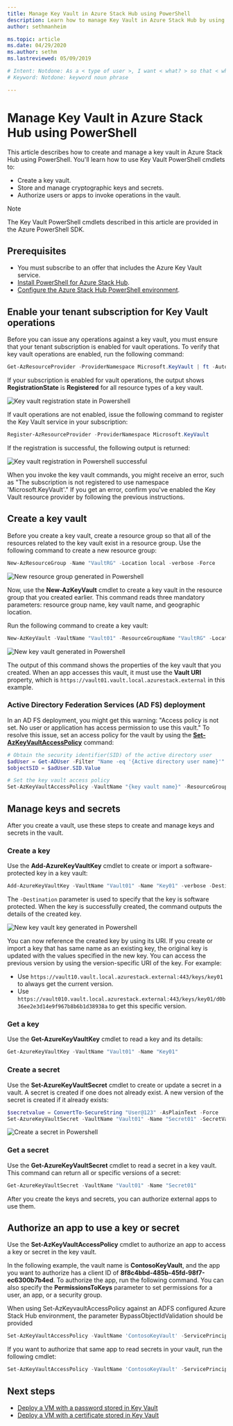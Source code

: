```yaml
---
title: Manage Key Vault in Azure Stack Hub using PowerShell 
description: Learn how to manage Key Vault in Azure Stack Hub by using PowerShell.
author: sethmanheim

ms.topic: article
ms.date: 04/29/2020
ms.author: sethm
ms.lastreviewed: 05/09/2019

# Intent: Notdone: As a < type of user >, I want < what? > so that < why? >
# Keyword: Notdone: keyword noun phrase

---
```



# Manage Key Vault in Azure Stack Hub using PowerShell

This article describes how to create and manage a key vault in Azure Stack Hub using PowerShell. You'll learn how to use Key Vault PowerShell cmdlets to:

* Create a key vault.
* Store and manage cryptographic keys and secrets.
* Authorize users or apps to invoke operations in the vault.

>[!NOTE]
>The Key Vault PowerShell cmdlets described in this article are provided in the Azure PowerShell SDK.

## Prerequisites

* You must subscribe to an offer that includes the Azure Key Vault service.
* [Install PowerShell for Azure Stack Hub](../operator/azure-stack-powershell-install.md).
* [Configure the Azure Stack Hub PowerShell environment](azure-stack-powershell-configure-user.md).

## Enable your tenant subscription for Key Vault operations

Before you can issue any operations against a key vault, you must ensure that your tenant subscription is enabled for vault operations. To verify that key vault operations are enabled, run the following command:

```powershell  
Get-AzResourceProvider -ProviderNamespace Microsoft.KeyVault | ft -Autosize
```

If your subscription is enabled for vault operations, the output shows **RegistrationState** is **Registered** for all resource types of a key vault.

![Key vault registration state in Powershell](media/azure-stack-key-vault-manage-powershell/image1.png)

If vault operations are not enabled, issue the following command to register the Key Vault service in your subscription:

```powershell
Register-AzResourceProvider -ProviderNamespace Microsoft.KeyVault
```

If the registration is successful, the following output is returned:

![Key vault registration in Powershell successful](media/azure-stack-key-vault-manage-powershell/image2.png)

When you invoke the key vault commands, you might receive an error, such as "The subscription is not registered to use namespace 'Microsoft.KeyVault'." If you get an error, confirm you've enabled the Key Vault resource provider by following the previous instructions.

## Create a key vault

Before you create a key vault, create a resource group so that all of the resources related to the key vault exist in a resource group. Use the following command to create a new resource group:

```powershell
New-AzResourceGroup -Name "VaultRG" -Location local -verbose -Force
```

![New resource group generated in Powershell](media/azure-stack-key-vault-manage-powershell/image3.png)

Now, use the **New-AzKeyVault** cmdlet to create a key vault in the resource group that you created earlier. This command reads three mandatory parameters: resource group name, key vault name, and geographic location.

Run the following command to create a key vault:

```powershell
New-AzKeyVault -VaultName "Vault01" -ResourceGroupName "VaultRG" -Location local -verbose
```

![New key vault generated in Powershell](media/azure-stack-key-vault-manage-powershell/image4.png)

The output of this command shows the properties of the key vault that you created. When an app accesses this vault, it must use the **Vault URI** property, which is `https://vault01.vault.local.azurestack.external` in this example.

### Active Directory Federation Services (AD FS) deployment

In an AD FS deployment, you might get this warning: "Access policy is not set. No user or application has access permission to use this vault." To resolve this issue, set an access policy for the vault by using the [**Set-AzKeyVaultAccessPolicy**](#authorize-an-app-to-use-a-key-or-secret) command:

```powershell
# Obtain the security identifier(SID) of the active directory user
$adUser = Get-ADUser -Filter "Name -eq '{Active directory user name}'"
$objectSID = $adUser.SID.Value

# Set the key vault access policy
Set-AzKeyVaultAccessPolicy -VaultName "{key vault name}" -ResourceGroupName "{resource group name}" -ObjectId "{object SID}" -PermissionsToKeys {permissionsToKeys} -PermissionsToSecrets {permissionsToSecrets} -BypassObjectIdValidation
```

## Manage keys and secrets

After you create a vault, use these steps to create and manage keys and secrets in the vault.

### Create a key

Use the **Add-AzureKeyVaultKey** cmdlet to create or import a software-protected key in a key vault:

```powershell
Add-AzureKeyVaultKey -VaultName "Vault01" -Name "Key01" -verbose -Destination Software
```

The `-Destination` parameter is used to specify that the key is software protected. When the key is successfully created, the command outputs the details of the created key.

![New key vault key generated in Powershell](media/azure-stack-key-vault-manage-powershell/image5.png)

You can now reference the created key by using its URI. If you create or import a key that has same name as an existing key, the original key is updated with the values specified in the new key. You can access the previous version by using the version-specific URI of the key. For example:

* Use `https://vault10.vault.local.azurestack.external:443/keys/key01` to always get the current version.
* Use `https://vault010.vault.local.azurestack.external:443/keys/key01/d0b36ee2e3d14e9f967b8b6b1d38938a` to get this specific version.

### Get a key

Use the **Get-AzureKeyVaultKey** cmdlet to read a key and its details:

```powershell
Get-AzureKeyVaultKey -VaultName "Vault01" -Name "Key01"
```

### Create a secret

Use the **Set-AzureKeyVaultSecret** cmdlet to create or update a secret in a vault. A secret is created if one does not already exist. A new version of the secret is created if it already exists:

```powershell
$secretvalue = ConvertTo-SecureString "User@123" -AsPlainText -Force
Set-AzureKeyVaultSecret -VaultName "Vault01" -Name "Secret01" -SecretValue $secretvalue
```

![Create a secret in Powershell](media/azure-stack-key-vault-manage-powershell/image6.png)

### Get a secret

Use the **Get-AzureKeyVaultSecret** cmdlet to read a secret in a key vault. This command can return all or specific versions of a secret:

```powershell
Get-AzureKeyVaultSecret -VaultName "Vault01" -Name "Secret01"
```

After you create the keys and secrets, you can authorize external apps to use them.

## Authorize an app to use a key or secret

Use the **Set-AzKeyVaultAccessPolicy** cmdlet to authorize an app to access a key or secret in the key vault.

In the following example, the vault name is **ContosoKeyVault**, and the app you want to authorize has a client ID of **8f8c4bbd-485b-45fd-98f7-ec6300b7b4ed**. To authorize the app, run the following command. You can also specify the **PermissionsToKeys** parameter to set permissions for a user, an app, or a security group.

When using Set-AzKeyvaultAccessPolicy against an ADFS configured Azure Stack Hub environment,  the parameter BypassObjectIdValidation should be provided

```powershell
Set-AzKeyVaultAccessPolicy -VaultName 'ContosoKeyVault' -ServicePrincipalName 8f8c4bbd-485b-45fd-98f7-ec6300b7b4ed -PermissionsToKeys decrypt,sign -BypassObjectIdValidation
```

If you want to authorize that same app to read secrets in your vault, run the following cmdlet:

```powershell
Set-AzKeyVaultAccessPolicy -VaultName 'ContosoKeyVault' -ServicePrincipalName 8f8c4bbd-485b-45fd-98f7-ec6300 -PermissionsToKeys Get -BypassObjectIdValidation
```

## Next steps

* [Deploy a VM with a password stored in Key Vault](azure-stack-key-vault-deploy-vm-with-secret.md)
* [Deploy a VM with a certificate stored in Key Vault](azure-stack-key-vault-push-secret-into-vm.md)
